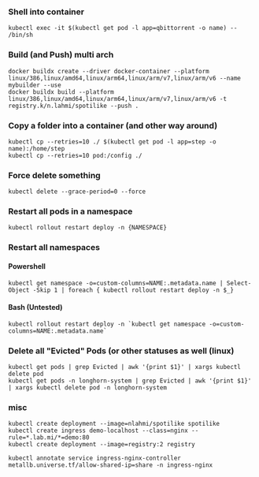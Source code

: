 ### Shell into container
```
kubectl exec -it $(kubectl get pod -l app=qbittorrent -o name) -- /bin/sh
```

### Build (and Push) multi arch
```
docker buildx create --driver docker-container --platform linux/386,linux/amd64,linux/arm64,linux/arm/v7,linux/arm/v6 --name mybuilder --use
docker buildx build --platform linux/386,linux/amd64,linux/arm64,linux/arm/v7,linux/arm/v6 -t registry.k/n.lahmi/spotilike --push .
```

### Copy a folder into a container (and other way around)
```
kubectl cp --retries=10 ./ $(kubectl get pod -l app=step -o name):/home/step
kubectl cp --retries=10 pod:/config ./
```

### Force delete something
```
kubectl delete --grace-period=0 --force
```

### Restart all pods in a namespace
```
kubectl rollout restart deploy -n {NAMESPACE}
```

### Restart all namespaces
#### Powershell
```
kubectl get namespace -o=custom-columns=NAME:.metadata.name | Select-Object -Skip 1 | foreach { kubectl rollout restart deploy -n $_}
```
#### Bash (Untested)
```
kubectl rollout restart deploy -n `kubectl get namespace -o=custom-columns=NAME:.metadata.name`
```

### Delete all "Evicted" Pods (or other statuses as well (linux)
```
kubectl get pods | grep Evicted | awk '{print $1}' | xargs kubectl delete pod
kubectl get pods -n longhorn-system | grep Evicted | awk '{print $1}' | xargs kubectl delete pod -n longhorn-system
```

### misc
```
kubectl create deployment --image=nlahmi/spotilike spotilike
kubectl create ingress demo-localhost --class=nginx --rule=*.lab.mi/*=demo:80
kubectl create deployment --image=registry:2 registry

kubectl annotate service ingress-nginx-controller metallb.universe.tf/allow-shared-ip=share -n ingress-nginx
```
